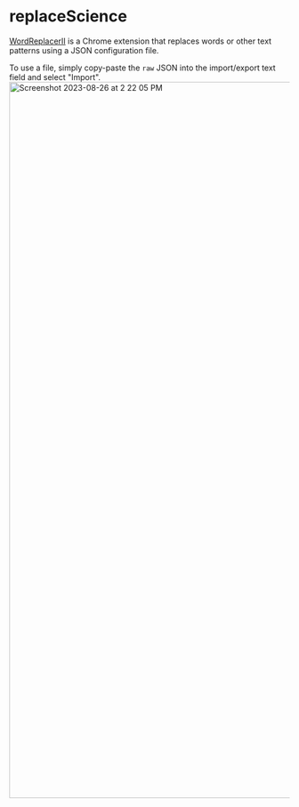 # replaceScience

[WordReplacerII](https://chrome.google.com/webstore/detail/word-replacer-ii/) is a Chrome extension that replaces words or other text patterns using a JSON configuration file.

To use a file, simply copy-paste the `raw` JSON into the import/export text field and select "Import".
<img width="1288" alt="Screenshot 2023-08-26 at 2 22 05 PM" src="https://github.com/leipzig/replaceScience/assets/147991/8761565f-9875-4314-ae64-0952434e7ba2">